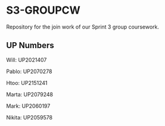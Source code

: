 # S3-GROUPCW
Repository for the join work of our Sprint 3 group coursework.

## UP Numbers

Will:
UP2021407

Pablo:
UP2070278

Htoo:
UP2151241

Marta:
UP2079248

Mark:
UP2060197

Nikita:
UP2059578 
